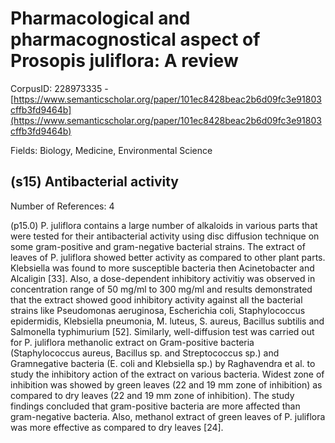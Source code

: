 # Pharmacological and pharmacognostical aspect of Prosopis juliflora: A review

CorpusID: 228973335 - [https://www.semanticscholar.org/paper/101ec8428beac2b6d09fc3e91803cffb3fd9464b](https://www.semanticscholar.org/paper/101ec8428beac2b6d09fc3e91803cffb3fd9464b)

Fields: Biology, Medicine, Environmental Science

## (s15) Antibacterial activity
Number of References: 4

(p15.0) P. juliflora contains a large number of alkaloids in various parts that were tested for their antibacterial activity using disc diffusion technique on some gram-positive and gram-negative bacterial strains. The extract of leaves of P. juliflora showed better activity as compared to other plant parts. Klebsiella was found to more susceptible bacteria then Acinetobacter and Alcaligin [33]. Also, a dose-dependent inhibitory activitiy was observed in concentration range of 50 mg/ml to 300 mg/ml and results demonstrated that the extract showed good inhibitory activity against all the bacterial strains like Pseudomonas aeruginosa, Escherichia coli, Staphylococcus epidermidis, Klebsiella pneumonia, M. luteus, S. aureus, Bacillus subtilis and Salmonella typhimurium [52]. Similarly, well-diffusion test was carried out for P. juliflora methanolic extract on Gram-positive bacteria (Staphylococcus aureus, Bacillus sp. and Streptococcus sp.) and Gramnegative bacteria (E. coli and Klebsiella sp.) by Raghavendra et al. to study the inhibitory action of the extract on various bacteria. Widest zone of inhibition was showed by green leaves (22 and 19 mm zone of inhibition) as compared to dry leaves (22 and 19 mm zone of inhibition). The study findings concluded that gram-positive bacteria are more affected than gram-negative bacteria. Also, methanol extract of green leaves of P. juliflora was more effective as compared to dry leaves [24].
